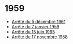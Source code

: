 # 1959

- [Arrêté du 5 décembre 1961](arrete-du-5-decembre-1961)
- [Arrêté du 7 janvier 1959](arrete-du-7-janvier-1959)
- [Arrêté du 15 juin 1965](arrete-du-15-juin-1965)
- [Arrêté du 17 novembre 1958](arrete-du-17-novembre-1958)
